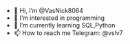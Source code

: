 - 👋 Hi, I’m @VasNick8064
- 👀 I’m interested in programming
- 🌱 I’m currently learning SQL,Python
- 📫 How to reach me Telegram: @vslv7


<!---
VasNick8064/VasNick8064 is a ✨ special ✨ repository because its `README.md` (this file) appears on your GitHub profile.
You can click the Preview link to take a look at your changes.
--->
